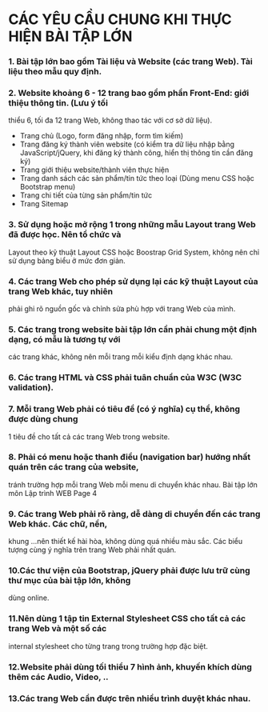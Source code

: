 # CÁC YÊU CẦU CHUNG KHI THỰC HIỆN BÀI TẬP LỚN 
### 1. Bài tập lớn bao gồm Tài liệu và Website (các trang Web). Tài liệu theo mẫu quy định. 
### 2. Website khoảng 6 - 12 trang bao gồm phần Front-End: giới thiệu thông tin. (Lưu ý tối 
thiểu 6, tối đa 12 trang Web, không thao tác với cơ sở dữ liệu). 
* Trang chủ (Logo, form đăng nhập, form tìm kiếm) 
* Trang đăng ký thành viên website (có kiểm tra dữ liệu nhập bằng JavaScript/jQuery, 
khi đăng ký thành công, hiển thị thông tin cần đăng ký) 
* Trang giới thiệu website/thành viên thực hiện 
* Trang danh sách các sản phẩm/tin tức theo loại (Dùng menu CSS hoặc Bootstrap 
menu) 
* Trang chi tiết của từng sản phẩm/tin tức 
* Trang Sitemap 
###  3. Sử dụng hoặc mở rộng 1 trong những mẫu Layout trang Web đã được học. Nên tổ chức và 
Layout theo kỹ thuật Layout CSS hoặc Boostrap Grid System, không nên chỉ sử dụng bảng 
biểu ở mức đơn giản. 
### 4. Các trang Web cho phép sử dụng lại các kỹ thuật Layout của trang Web khác, tuy nhiên 
phải ghi rõ nguồn gốc và chỉnh sửa phù hợp với trang Web của mình. 
### 5. Các trang trong website bài tập lớn cần phải chung một định dạng, có mẫu là tương tự với 
các trang khác, không nên mỗi trang mỗi kiểu định dạng khác nhau. 
### 6. Các trang HTML và CSS phải tuân chuẩn của W3C (W3C validation). 
### 7. Mỗi trang Web phải có tiêu đề <title> </title>(có ý nghĩa) cụ thể, không được dùng chung 
1 tiêu đề cho tất cả các trang Web trong website. 
### 8. Phải có menu hoặc thanh điều (navigation bar) hướng nhất quán trên các trang của website, 
tránh trường hợp mỗi trang Web mỗi menu di chuyển khác nhau. 
Bài tập lớn môn Lập trình WEB Page 4 
### 9. Các trang Web phải rõ ràng, dễ dàng di chuyển đến các trang Web khác. Các chữ, nền, 
khung …nên thiết kế hài hòa, không dùng quá nhiều màu sắc. Các biểu tượng cùng ý nghĩa 
trên trang Web phải nhất quán. 
### 10.Các thư viện của Bootstrap, jQuery phải được lưu trữ cùng thư mục của bài tập lớn, không 
dùng online. 
### 11.Nên dùng 1 tập tin External Stylesheet CSS cho tất cả các trang Web và một số các 
internal stylesheet cho từng trang trong trường hợp đặc biệt. 
### 12.Website phải dùng tối thiểu 7 hình ảnh, khuyến khích dùng thêm các Audio, Video, .. 
### 13.Các trang Web cần được trên nhiều trình duyệt khác nhau.
